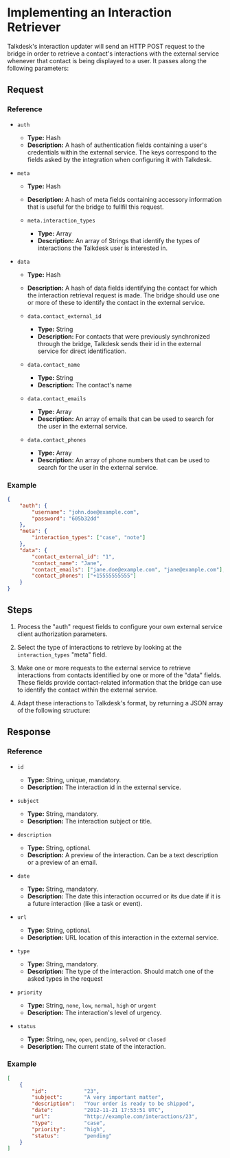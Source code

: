 # Implementing an Interaction Retriever

Talkdesk's interaction updater will send an HTTP POST request to the bridge in order to retrieve a contact's interactions with the external service whenever that contact is being displayed to a user. It passes along the following parameters:

## Request

### Reference

* `auth`
    * **Type:** Hash
    * **Description:** A hash of authentication fields containing a user's credentials within the external service. The keys correspond to the fields asked by the integration when configuring it with Talkdesk.

* `meta`
    * **Type:** Hash
    * **Description:** A hash of meta fields containing accessory information that is useful for the bridge to fullfil this request.

    * `meta.interaction_types`
        * **Type:** Array
        * **Description:** An array of Strings that identify the types of interactions the Talkdesk user is interested in.

* `data`
    * **Type:** Hash
    * **Description:** A hash of data fields identifying the contact for which the interaction retrieval request is made. The bridge should use one or more of these to identify the contact in the external service.

    * `data.contact_external_id`
        * **Type:** String
        * **Description:** For contacts that were previously synchronized through the bridge, Talkdesk sends their id in the external service for direct identification.

    * `data.contact_name`
        * **Type:** String
        * **Description:** The contact's name

    * `data.contact_emails`
        * **Type:** Array
        * **Description:** An array of emails that can be used to search for the user in the external service.

    * `data.contact_phones`
        * **Type:** Array
        * **Description:** An array of phone numbers that can be used to search for the user in the external service.

### Example

```json
{
    "auth": {
        "username": "john.doe@example.com",
        "password": "605b32dd"
    },
    "meta": {
        "interaction_types": ["case", "note"]
    },
    "data": {
        "contact_external_id": "1",
        "contact_name": "Jane",
        "contact_emails": ["jane.doe@example.com", "jane@example.com"],
        "contact_phones": ["+15555555555"]
    }
}
```

## Steps

1. Process the "auth" request fields to configure your own external service client authorization parameters.

2. Select the type of interactions to retrieve by looking at the `interaction_types` "meta" field.

3. Make one or more requests to the external service to retrieve interactions from contacts identified by one or more of the "data" fields. These fields provide contact-related information that the bridge can use to identify the contact within the external service.

4. Adapt these interactions to Talkdesk's format, by returning a JSON array of the following structure:

## Response

### Reference

* `id`
    * **Type:** String, unique, mandatory.
    * **Description:** The interaction id in the external service.

* `subject`
    * **Type:** String, mandatory.
    * **Description:** The interaction subject or title.

* `description`
    * **Type:** String, optional.
    * **Description:** A preview of the interaction. Can be a text description or a preview of an email.

* `date`
    * **Type:** String, mandatory.
    * **Description:** The date this interaction occurred or its due date if it is a future interaction (like a task or event).

* `url`
    * **Type:** String, optional.
    * **Description:** URL location of this interaction in the external service.

* `type`
    * **Type:** String, mandatory.
    * **Description:** The type of the interaction. Should match one of the asked types in the request

* `priority`
    * **Type:** String, `none`, `low`, `normal`, `high` or `urgent`
    * **Description:** The interaction's level of urgency.

* `status`
    * **Type:** String, `new`, `open`, `pending`, `solved` or `closed`
    * **Description:** The current state of the interaction.

### Example

```json
[
    {
        "id":            "23",
        "subject":       "A very important matter",
        "description":   "Your order is ready to be shipped",
        "date":          "2012-11-21 17:53:51 UTC",
        "url":           "http://example.com/interactions/23",
        "type":          "case",
        "priority":      "high",
        "status":        "pending"
    }
]
```